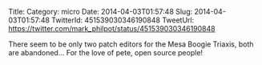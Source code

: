Title: 
Category: micro
Date: 2014-04-03T01:57:48
Slug: 2014-04-03T01:57:48
TwitterId: 451539030346190848
TweetUrl: https://twitter.com/mark_philpot/status/451539030346190848

There seem to be only two patch editors for the Mesa Boogie Triaxis, both are abandoned... For the love of pete, open source people!